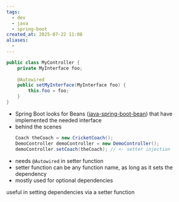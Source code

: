```yaml
---
tags:
  - dev
  - java
  - spring-boot
created_at: 2025-07-22 11:08
aliases:
  - 
---
```

```java
public class MyController {
	private MyInterface foo;
	
	@Autowired 
	public setMyInterface(MyInterface foo) {
		this.foo = foo;
	}
}
```
- Spring Boot looks for Beans ([java-spring-boot-bean](java-spring-boot-bean.md)) that have implemented the needed interface
- behind the scenes
	```java
	Coach theCoach = new CricketCoach();
	DemoController demoController = new DemoController();
	demoController.setCoach(theCoach); // <- setter injection
	```
- needs `@Autowired` in setter function
- setter function can be any function name, as long as it sets the dependency
- mostly used for optional dependencies

useful in setting dependencies via a setter function